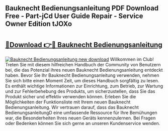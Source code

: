 ## Bauknecht Bedienungsanleitung PDF Download Free - Part-jCd User Guide Repair - Service Owner Edition tJOXo

# <h2><a href="http://df27hz.blite.top/?on=Bauknecht+Bedienungsanleitung">🔗Download 👉🔴 Bauknecht Bedienungsanleitung</a></h2>

[![Bauknecht Bedienungsanleitung new download](https://i.imgur.com/lujVjoI.png)](http://df27hz.blite.top/?on=Bauknecht+Bedienungsanleitung)
Willkommen im Club! Treten Sie mit diesem hilfreichen Handbuch der Community von Benutzern bei, die das Potenzial ihres neuen Bauknecht Bedienungsanleitung entdeckt haben. Bevor Sie Ihr Bauknecht Bedienungsanleitung verwenden, nehmen Sie sich bitte einen Moment Zeit, um dieses Handbuch sorgfältig zu lesen. Es enthält wichtige Informationen zur Einrichtung, zum Betrieb, zur Wartung und zur Fehlerbehebung des Produkts, um sicherzustellen, dass Sie das Produkt sicher und effektiv verwenden können. Erleben Sie die Möglichkeiten der Funktionsliste mit Ihrem neuen Bauknecht Bedienungsanleitung. Wir vertrauen darauf, dass das Bauknecht BedienungsanleitungD eine umfassende Ressource für Ihre Bemühungen war, die Besonderheiten Ihres neuen Geräts kennenzulernen. Bei Fragen oder Bedenken können Sie sich gerne an unseren Kundenservice wenden.
